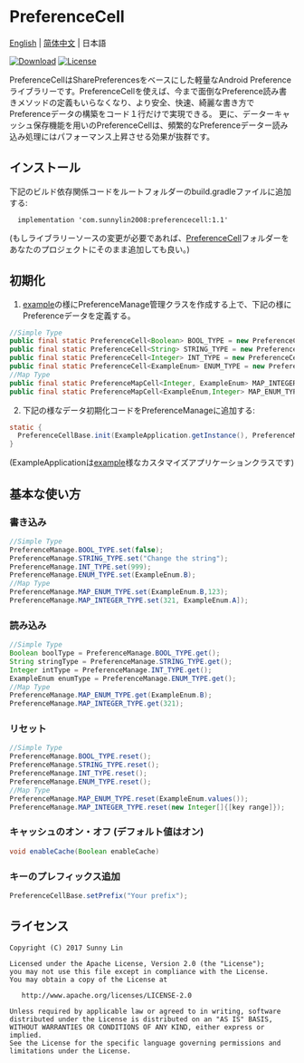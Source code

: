 # PreferenceCell 
[English](./README.md) | [简体中文](./README.zh-cn.md) | 日本語

[![Download](https://img.shields.io/badge/Download-1.1-brightgreen)](https://bintray.com/sunnylin/Maven/PreferenceCell/1.1/link)
[![License](https://img.shields.io/badge/License-Apache%202-brightgreen)](https://www.apache.org/licenses/LICENSE-2.0.html)

PreferenceCellはSharePreferencesをベースにした軽量なAndroid Preferenceライブラリーです。PreferenceCellを使えば、今まで面倒なPreference読み書きメソッドの定義もいらなくなり、より安全、快速、綺麗な書き方でPreferenceデータの構築をコード１行だけで実現できる。
更に、データーキャッシュ保存機能を用いのPreferenceCellは、頻繁的なPreferenceデーター読み込み処理にはパフォーマンス上昇させる効果が抜群です。

## インストール
下記のビルド依存関係コードをルートフォルダーのbuild.gradleファイルに追加する:
```
  implementation 'com.sunnylin2008:preferencecell:1.1'
```

  (もしライブラリーソースの変更が必要であれば、[PreferenceCell](https://github.com/SunnyLin2008/PreferenceCell/blob/master/preferencecell/src/main/java/com/sunnylin/preferencecell/)フォルダーをあなたのプロジェクトにそのまま追加しても良い。)

## 初期化
1. [example](https://github.com/SunnyLin2008/PreferenceCell/blob/master/sample/src/main/java/com/example/sunnylin/preferencecell/PreferenceManage.java)の様にPreferenceManage管理クラスを作成する上で、下記の様にPreferenceデータを定義する。
```java
//Simple Type
public final static PreferenceCell<Boolean> BOOL_TYPE = new PreferenceCell<>(true); //a bool value preference 
public final static PreferenceCell<String> STRING_TYPE = new PreferenceCell<>(""); //a String value preference 
public final static PreferenceCell<Integer> INT_TYPE = new PreferenceCell<>(2); //a int value preference 
public final static PreferenceCell<ExampleEnum> ENUM_TYPE = new PreferenceCell<>(ExampleEnum.A); //a enum value that you declare and want to read and write to the preference.
//Map Type
public final static PreferenceMapCell<Integer, ExampleEnum> MAP_INTEGER_TYPE = new PreferenceMapCell<>(Integer.class, ExampleEnum.C); //a map enum value with int key preference 
public final static PreferenceMapCell<ExampleEnum,Integer> MAP_ENUM_TYPE = new PreferenceMapCell<>(ExampleEnum.class,0);//a map int value with enum key preference 
```
2. 下記の様なデータ初期化コードをPreferenceManageに追加する:
```java
static {
  PreferenceCellBase.init(ExampleApplication.getInstance(), PreferenceManage.class);
}
```
   (ExampleApplicationは[example](https://github.com/SunnyLin2008/PreferenceCell/blob/master/sample/src/main/java/com/example/sunnylin/preferencecell/ExampleApplication.java)様なカスタマイズアプリケーションクラスです)

## 基本な使い方

### 書き込み
```java
//Simple Type
PreferenceManage.BOOL_TYPE.set(false);
PreferenceManage.STRING_TYPE.set("Change the string");
PreferenceManage.INT_TYPE.set(999);
PreferenceManage.ENUM_TYPE.set(ExampleEnum.B);
//Map Type
PreferenceManage.MAP_ENUM_TYPE.set(ExampleEnum.B,123);
PreferenceManage.MAP_INTEGER_TYPE.set(321, ExampleEnum.A]);
```
### 読み込み
```java
//Simple Type
Boolean boolType = PreferenceManage.BOOL_TYPE.get();
String stringType = PreferenceManage.STRING_TYPE.get();
Integer intType = PreferenceManage.INT_TYPE.get();
ExampleEnum enumType = PreferenceManage.ENUM_TYPE.get();
//Map Type
PreferenceManage.MAP_ENUM_TYPE.get(ExampleEnum.B);
PreferenceManage.MAP_INTEGER_TYPE.get(321);
 ```
 ### リセット
 ```java
 //Simple Type
 PreferenceManage.BOOL_TYPE.reset();
 PreferenceManage.STRING_TYPE.reset();
 PreferenceManage.INT_TYPE.reset();
 PreferenceManage.ENUM_TYPE.reset();
 //Map Type
 PreferenceManage.MAP_ENUM_TYPE.reset(ExampleEnum.values());
 PreferenceManage.MAP_INTEGER_TYPE.reset(new Integer[]{[key range]});
  ```
  ### キャッシュのオン・オフ (デフォルト値はオン)
  ```java
  void enableCache(Boolean enableCache)
  ```
 ### キーのプレフィックス追加
 ```java
 PreferenceCellBase.setPrefix("Your prefix");
 ```

## ライセンス

```
Copyright (C) 2017 Sunny Lin

Licensed under the Apache License, Version 2.0 (the "License");
you may not use this file except in compliance with the License.
You may obtain a copy of the License at

   http://www.apache.org/licenses/LICENSE-2.0

Unless required by applicable law or agreed to in writing, software
distributed under the License is distributed on an "AS IS" BASIS,
WITHOUT WARRANTIES OR CONDITIONS OF ANY KIND, either express or implied.
See the License for the specific language governing permissions and
limitations under the License.
```
